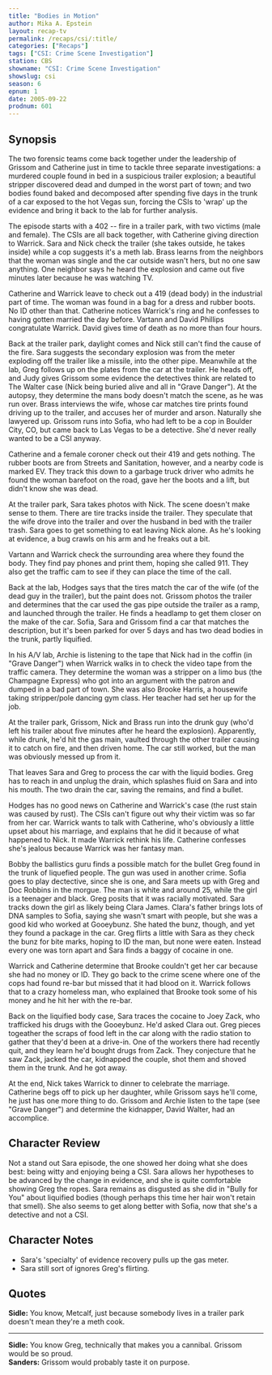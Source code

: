 ```yaml
---
title: "Bodies in Motion"
author: Mika A. Epstein
layout: recap-tv
permalink: /recaps/csi/:title/
categories: ["Recaps"]
tags: ["CSI: Crime Scene Investigation"]
station: CBS
showname: "CSI: Crime Scene Investigation"
showslug: csi
season: 6
epnum: 1
date: 2005-09-22  
prodnum: 601  
---
```


## Synopsis

The two forensic teams come back together under the leadership of Grissom and Catherine just in time to tackle three separate investigations: a murdered couple found in bed in a suspicious trailer explosion; a beautiful stripper discovered dead and dumped in the worst part of town; and two bodies found baked and decomposed after spending five days in the trunk of a car exposed to the hot Vegas sun, forcing the CSIs to 'wrap' up the evidence and bring it back to the lab for further analysis.

The episode starts with a 402 -- fire in a trailer park, with two victims (male and female). The CSIs are all back together, with Catherine giving direction to Warrick. Sara and Nick check the trailer (she takes outside, he takes inside) while a cop suggests it's a meth lab. Brass learns from the neighbors that the woman was single and the car outside wasn't hers, but no one saw anything. One neighbor says he heard the explosion and came out five minutes later because he was watching TV.

Catherine and Warrick leave to check out a 419 (dead body) in the industrial part of time. The woman was found in a bag for a dress and rubber boots. No ID other than that. Catherine notices Warrick's ring and he confesses to having gotten married the day before. Vartann and David Phillips congratulate Warrick. David gives time of death as no more than four hours.

Back at the trailer park, daylight comes and Nick still can't find the cause of the fire. Sara suggests the secondary explosion was from the meter exploding off the trailer like a missile, into the other pipe. Meanwhile at the lab, Greg follows up on the plates from the car at the trailer. He heads off, and Judy gives Grissom some evidence the detectives think are related to The Walter case (Nick being buried alive and all in "Grave Danger"). At the autopsy, they determine the mans body doesn't match the scene, as he was run over. Brass interviews the wife, whose car matches tire prints found driving up to the trailer, and accuses her of murder and arson. Naturally she lawyered up. Grissom runs into Sofia, who had left to be a cop in Boulder City, CO, but came back to Las Vegas to be a detective. She'd never really wanted to be a CSI anyway.

Catherine and a female coroner check out their 419 and gets nothing. The rubber boots are from Streets and Sanitation, however, and a nearby code is marked EV. They track this down to a garbage truck driver who admits he found the woman barefoot on the road, gave her the boots and a lift, but didn't know she was dead.

At the trailer park, Sara takes photos with Nick. The scene doesn't make sense to them. There are tire tracks inside the trailer. They speculate that the wife drove into the trailer and over the husband in bed with the trailer trash. Sara goes to get something to eat leaving Nick alone. As he's looking at evidence, a bug crawls on his arm and he freaks out a bit.

Vartann and Warrick check the surrounding area where they found the body. They find pay phones and print them, hoping she called 911. They also get the traffic cam to see if they can place the time of the call.

Back at the lab, Hodges says that the tires match the car of the wife (of the dead guy in the trailer), but the paint does not. Grissom photos the trailer and determines that the car used the gas pipe outside the trailer as a ramp, and launched through the trailer. He finds a headlamp to get them closer on the make of the car. Sofia, Sara and Grissom find a car that matches the description, but it's been parked for over 5 days and has two dead bodies in the trunk, partly liquified.

In his A/V lab, Archie is listening to the tape that Nick had in the coffin (in "Grave Danger") when Warrick walks in to check the video tape from the traffic camera. They determine the woman was a stripper on a limo bus (the Champagne Express) who got into an argument with the patron and dumped in a bad part of town. She was also Brooke Harris, a housewife taking stripper/pole dancing gym class. Her teacher had set her up for the job.

At the trailer park, Grissom, Nick and Brass run into the drunk guy (who'd left his trailer about five minutes after he heard the explosion). Apparently, while drunk, he'd hit the gas main, vaulted through the other trailer causing it to catch on fire, and then driven home. The car still worked, but the man was obviously messed up from it.

That leaves Sara and Greg to process the car with the liquid bodies. Greg has to reach in and unplug the drain, which splashes fluid on Sara and into his mouth. The two drain the car, saving the remains, and find a bullet.

Hodges has no good news on Catherine and Warrick's case (the rust stain was caused by rust). The CSIs can't figure out why their victim was so far from her car. Warrick wants to talk with Catherine, who's obviously a little upset about his marriage, and explains that he did it because of what happened to Nick. It made Warrick rethink his life. Catherine confesses she's jealous because Warrick was her fantasy man.

Bobby the ballistics guru finds a possible match for the bullet Greg found in the trunk of liquefied people. The gun was used in another crime. Sofia goes to play dectective, since she is one, and Sara meets up with Greg and Doc Robbins in the morgue. The man is white and around 25, while the girl is a teenager and black. Greg posits that it was racially motivated. Sara tracks down the girl as likely being Clara James. Clara's father brings lots of DNA samples to Sofia, saying she wasn't smart with people, but she was a good kid who worked at Gooeybunz. She hated the bunz, though, and yet they found a package in the car. Greg flirts a little with Sara as they check the bunz for bite marks, hoping to ID the man, but none were eaten. Instead every one was torn apart and Sara finds a baggy of cocaine in one.

Warrick and Catherine determine that Brooke couldn't get her car because she had no money or ID. They go back to the crime scene where one of the cops had found re-bar but missed that it had blood on it. Warrick follows that to a crazy homeless man, who explained that Brooke took some of his money and he hit her with the re-bar.

Back on the liquified body case, Sara traces the cocaine to Joey Zack, who trafficked his drugs with the Gooeybunz. He'd asked Clara out. Greg pieces togeather the scraps of food left in the car along with the radio station to gather that they'd been at a drive-in. One of the workers there had recently quit, and they learn he'd bought drugs from Zack. They conjecture that he saw Zack, jacked the car, kidnapped the couple, shot them and shoved them in the trunk. And he got away.

At the end, Nick takes Warrick to dinner to celebrate the marriage. Catherine begs off to pick up her daughter, while Grissom says he'll come, he just has one more thing to do. Grissom and Archie listen to the tape (see "Grave Danger") and determine the kidnapper, David Walter, had an accomplice.

## Character Review

Not a stand out Sara episode, the one showed her doing what she does best: being witty and enjoying being a CSI. Sara allows her hypotheses to be advanced by the change in evidence, and she is quite comfortable showing Greg the ropes. Sara remains as disgusted as she did in "Bully for You" about liquified bodies (though perhaps this time her hair won't retain that smell). She also seems to get along better with Sofia, now that she's a detective and not a CSI.

## Character Notes

* Sara's 'specialty' of evidence recovery pulls up the gas meter.  
* Sara still sort of ignores Greg's flirting.

## Quotes

**Sidle:** You know, Metcalf, just because somebody lives in a trailer park doesn't mean they're a meth cook.  

- - -

**Sidle:** You know Greg, technically that makes you a cannibal. Grissom would be so proud.  
**Sanders:** Grissom would probably taste it on purpose.
